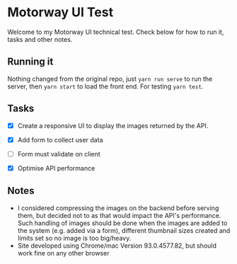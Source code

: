 
# Motorway UI Test

Welcome to my Motorway UI technical test. Check below for how to run it, tasks and other notes.


## Running it

Nothing changed from the original repo, just `yarn run serve` to run the server, then `yarn start` to load the front end. For testing `yarn test`.


## Tasks

- [x] Create a responsive UI to display the images returned by the API.
- [x] Add form to collect user data
- [ ] Form must validate on client
- [x] Optimise API performance


## Notes

- I considered compressing the images on the backend before serving them, but decided not to as that would impact the API's performance. Such handling of images should be done when the images are added to the system (e.g. added via a form), different thumbnail sizes created and limits set so no image is too big/heavy.
- Site developed using Chrome/mac Version 93.0.4577.82, but should work fine on any other browser
